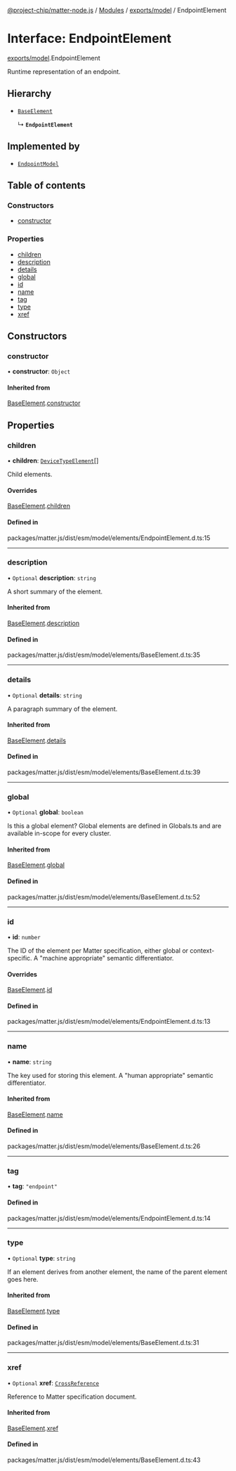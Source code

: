 [@project-chip/matter-node.js](../README.md) / [Modules](../modules.md) / [exports/model](../modules/exports_model.md) / EndpointElement

# Interface: EndpointElement

[exports/model](../modules/exports_model.md).EndpointElement

Runtime representation of an endpoint.

## Hierarchy

- [`BaseElement`](exports_model.BaseElement-1.md)

  ↳ **`EndpointElement`**

## Implemented by

- [`EndpointModel`](../classes/exports_model.EndpointModel.md)

## Table of contents

### Constructors

- [constructor](exports_model.EndpointElement-1.md#constructor)

### Properties

- [children](exports_model.EndpointElement-1.md#children)
- [description](exports_model.EndpointElement-1.md#description)
- [details](exports_model.EndpointElement-1.md#details)
- [global](exports_model.EndpointElement-1.md#global)
- [id](exports_model.EndpointElement-1.md#id)
- [name](exports_model.EndpointElement-1.md#name)
- [tag](exports_model.EndpointElement-1.md#tag)
- [type](exports_model.EndpointElement-1.md#type)
- [xref](exports_model.EndpointElement-1.md#xref)

## Constructors

### constructor

• **constructor**: `Object`

#### Inherited from

[BaseElement](exports_model.BaseElement-1.md).[constructor](exports_model.BaseElement-1.md#constructor)

## Properties

### children

• **children**: [`DeviceTypeElement`](exports_model.DeviceTypeElement-1.md)[]

Child elements.

#### Overrides

[BaseElement](exports_model.BaseElement-1.md).[children](exports_model.BaseElement-1.md#children)

#### Defined in

packages/matter.js/dist/esm/model/elements/EndpointElement.d.ts:15

___

### description

• `Optional` **description**: `string`

A short summary of the element.

#### Inherited from

[BaseElement](exports_model.BaseElement-1.md).[description](exports_model.BaseElement-1.md#description)

#### Defined in

packages/matter.js/dist/esm/model/elements/BaseElement.d.ts:35

___

### details

• `Optional` **details**: `string`

A paragraph summary of the element.

#### Inherited from

[BaseElement](exports_model.BaseElement-1.md).[details](exports_model.BaseElement-1.md#details)

#### Defined in

packages/matter.js/dist/esm/model/elements/BaseElement.d.ts:39

___

### global

• `Optional` **global**: `boolean`

Is this a global element?  Global elements are defined in Globals.ts
and are available in-scope for every cluster.

#### Inherited from

[BaseElement](exports_model.BaseElement-1.md).[global](exports_model.BaseElement-1.md#global)

#### Defined in

packages/matter.js/dist/esm/model/elements/BaseElement.d.ts:52

___

### id

• **id**: `number`

The ID of the element per Matter specification, either global or
context-specific.  A "machine appropriate" semantic differentiator.

#### Overrides

[BaseElement](exports_model.BaseElement-1.md).[id](exports_model.BaseElement-1.md#id)

#### Defined in

packages/matter.js/dist/esm/model/elements/EndpointElement.d.ts:13

___

### name

• **name**: `string`

The key used for storing this element.  A "human appropriate" semantic
differentiator.

#### Inherited from

[BaseElement](exports_model.BaseElement-1.md).[name](exports_model.BaseElement-1.md#name)

#### Defined in

packages/matter.js/dist/esm/model/elements/BaseElement.d.ts:26

___

### tag

• **tag**: ``"endpoint"``

#### Defined in

packages/matter.js/dist/esm/model/elements/EndpointElement.d.ts:14

___

### type

• `Optional` **type**: `string`

If an element derives from another element, the name of the parent
element goes here.

#### Inherited from

[BaseElement](exports_model.BaseElement-1.md).[type](exports_model.BaseElement-1.md#type)

#### Defined in

packages/matter.js/dist/esm/model/elements/BaseElement.d.ts:31

___

### xref

• `Optional` **xref**: [`CrossReference`](../modules/exports_model.Specification.md#crossreference)

Reference to Matter specification document.

#### Inherited from

[BaseElement](exports_model.BaseElement-1.md).[xref](exports_model.BaseElement-1.md#xref)

#### Defined in

packages/matter.js/dist/esm/model/elements/BaseElement.d.ts:43
